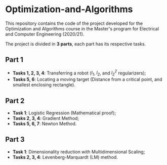 # Optimization-and-Algorithms

This repository contains the code of the project developed for the Optimization and Algorithms course in the Master's program for Electrical and Computer Engineering (2020/21).

The project is divided in **3 parts**, each part has its respective tasks.

## Part 1

- **Tasks 1, 2, 3, 4**: Transferring a robot (_l<sub>1</sub>_, _l<sub>2</sub>_, and _l<sub>2</sub><sup>2</sup>_ regularizers);
- **Tasks 5, 6**: Locating a moving target (Distance from a critical point, and smallest enclosing rectangle).

## Part 2

- **Task 1**: Logistic Regression (Mathematical proof);
- **Tasks 2, 3, 4**: Gradient Method;
- **Tasks 5, 6, 7**: Newton Method.

## Part 3

- **Task 1**: Dimensionality reduction with Multidimensional Scaling;
- **Tasks 2, 3, 4**: Levenberg-Marquardt (LM) method.
